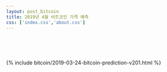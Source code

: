 ```yaml
---
layout: post_bitcoin
title: 2019년 4월 비트코인 가격 예측 
css: ['index.css','about.css']
---
```


<br>

<br>

<br>

{% include bitcoin/2019-03-24-bitcoin-prediction-v201.html %}